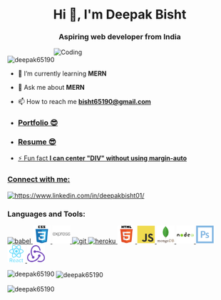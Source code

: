 <h1 align="center">Hi 👋, I'm Deepak Bisht</h1>
<h3 align="center">Aspiring web developer from India</h3>
<img src="https://www.digitalsolutionservices.com/img/services/website1.gif"  width="400" align="right" alt="Coding" >

<p align="left"> <img src="https://komarev.com/ghpvc/?username=deepak65190&label=Profile%20views&color=0e75b6&style=flat" alt="deepak65190" /> </p>

- 🌱 I’m currently learning **MERN**

- 💬 Ask me about **MERN**

- 📫 How to reach me **bisht65190@gmail.com**
- <h3><a href="https://deepak65190.github.io/" target="_blank">Portfolio 😎</h3>
-  <h3><a href="https://drive.google.com/file/d/1fCf6tew3cZQ-UIpllBglzU2rvnCecMke/view?usp=share_link" target="_blank">Resume 😎</h3>
- ⚡ Fun fact **I can center "DIV" without using margin-auto**

<h3 align="left">Connect with me:</h3>
<p align="left">
<a href="https://www.linkedin.com/in/deepakbisht01" target="_blank"><img align="center" src="https://raw.githubusercontent.com/rahuldkjain/github-profile-readme-generator/master/src/images/icons/Social/linked-in-alt.svg" alt="https://www.linkedin.com/in/deepakbisht01/" height="30" width="40" /></a>
</p>

<h3 align="left">Languages and Tools:</h3>
<p align="left"> <a href="https://babeljs.io/" target="_blank" rel="noreferrer"> <img src="https://www.vectorlogo.zone/logos/babeljs/babeljs-icon.svg" alt="babel" width="40" height="40"/> </a> <a href="https://www.w3schools.com/css/" target="_blank" rel="noreferrer"> <img src="https://raw.githubusercontent.com/devicons/devicon/master/icons/css3/css3-original-wordmark.svg" alt="css3" width="40" height="40"/> </a> <a href="https://expressjs.com" target="_blank" rel="noreferrer"> <img src="https://raw.githubusercontent.com/devicons/devicon/master/icons/express/express-original-wordmark.svg" alt="express" width="40" height="40"/> </a> <a href="https://git-scm.com/" target="_blank" rel="noreferrer"> <img src="https://www.vectorlogo.zone/logos/git-scm/git-scm-icon.svg" alt="git" width="40" height="40"/> </a> <a href="https://heroku.com" target="_blank" rel="noreferrer"> <img src="https://www.vectorlogo.zone/logos/heroku/heroku-icon.svg" alt="heroku" width="40" height="40"/> </a> <a href="https://www.w3.org/html/" target="_blank" rel="noreferrer"> <img src="https://raw.githubusercontent.com/devicons/devicon/master/icons/html5/html5-original-wordmark.svg" alt="html5" width="40" height="40"/> </a> <a href="https://developer.mozilla.org/en-US/docs/Web/JavaScript" target="_blank" rel="noreferrer"> <img src="https://raw.githubusercontent.com/devicons/devicon/master/icons/javascript/javascript-original.svg" alt="javascript" width="40" height="40"/> </a> <a href="https://www.mongodb.com/" target="_blank" rel="noreferrer"> <img src="https://raw.githubusercontent.com/devicons/devicon/master/icons/mongodb/mongodb-original-wordmark.svg" alt="mongodb" width="40" height="40"/> </a> <a href="https://nodejs.org" target="_blank" rel="noreferrer"> <img src="https://raw.githubusercontent.com/devicons/devicon/master/icons/nodejs/nodejs-original-wordmark.svg" alt="nodejs" width="40" height="40"/> </a> <a href="https://www.photoshop.com/en" target="_blank" rel="noreferrer"> <img src="https://raw.githubusercontent.com/devicons/devicon/master/icons/photoshop/photoshop-line.svg" alt="photoshop" width="40" height="40"/> </a> <a href="https://reactjs.org/" target="_blank" rel="noreferrer"> <img src="https://raw.githubusercontent.com/devicons/devicon/master/icons/react/react-original-wordmark.svg" alt="react" width="40" height="40"/> </a> <a href="https://redux.js.org" target="_blank" rel="noreferrer"> <img src="https://raw.githubusercontent.com/devicons/devicon/master/icons/redux/redux-original.svg" alt="redux" width="40" height="40"/> </a> </p>

<p><img align="left" src="https://github-readme-stats.vercel.app/api/top-langs?username=deepak65190&show_icons=true&locale=en&layout=compact" alt="deepak65190" /></p>

<p>&nbsp;<img align="center" src="https://github-readme-stats.vercel.app/api?username=deepak65190&show_icons=true&locale=en" alt="deepak65190" /></p>

<p><img align="center" src="https://github-readme-streak-stats.herokuapp.com/?user=deepak65190&" alt="deepak65190" /></p>
